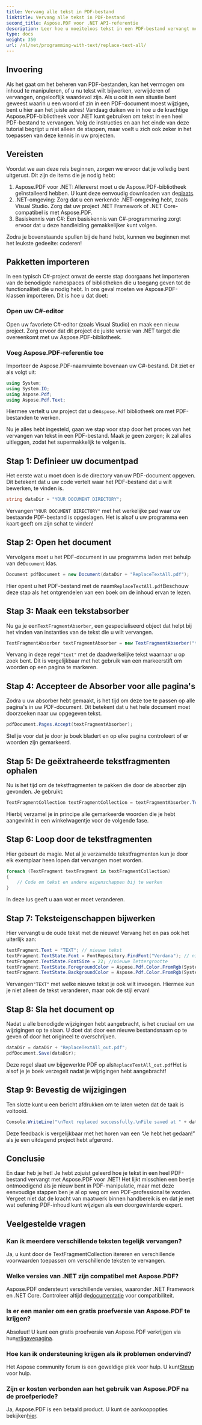 ```yaml
---
title: Vervang alle tekst in PDF-bestand
linktitle: Vervang alle tekst in PDF-bestand
second_title: Aspose.PDF voor .NET API-referentie
description: Leer hoe u moeiteloos tekst in een PDF-bestand vervangt met Aspose.PDF voor .NET. Volledige handleiding met codefragmenten inbegrepen.
type: docs
weight: 350
url: /nl/net/programming-with-text/replace-text-all/
---
```

## Invoering

Als het gaat om het beheren van PDF-bestanden, kan het vermogen om inhoud te manipuleren, of u nu tekst wilt bijwerken, verwijderen of vervangen, ongelooflijk waardevol zijn. Als u ooit in een situatie bent geweest waarin u een woord of zin in een PDF-document moest wijzigen, bent u hier aan het juiste adres! Vandaag duiken we in hoe u de krachtige Aspose.PDF-bibliotheek voor .NET kunt gebruiken om tekst in een heel PDF-bestand te vervangen. Volg de instructies en aan het einde van deze tutorial begrijpt u niet alleen de stappen, maar voelt u zich ook zeker in het toepassen van deze kennis in uw projecten.

## Vereisten

Voordat we aan deze reis beginnen, zorgen we ervoor dat je volledig bent uitgerust. Dit zijn de items die je nodig hebt:

1.  Aspose.PDF voor .NET: Allereerst moet u de Aspose.PDF-bibliotheek geïnstalleerd hebben. U kunt deze eenvoudig downloaden van de[plaats](https://releases.aspose.com/pdf/net/).
2. .NET-omgeving: Zorg dat u een werkende .NET-omgeving hebt, zoals Visual Studio. Zorg dat uw project .NET Framework of .NET Core-compatibel is met Aspose.PDF.
3. Basiskennis van C#: Een basiskennis van C#-programmering zorgt ervoor dat u deze handleiding gemakkelijker kunt volgen.

Zodra je bovenstaande spullen bij de hand hebt, kunnen we beginnen met het leukste gedeelte: coderen!

## Pakketten importeren

In een typisch C#-project omvat de eerste stap doorgaans het importeren van de benodigde namespaces of bibliotheken die u toegang geven tot de functionaliteit die u nodig hebt. In ons geval moeten we Aspose.PDF-klassen importeren. Dit is hoe u dat doet:

### Open uw C#-editor

Open uw favoriete C#-editor (zoals Visual Studio) en maak een nieuw project. Zorg ervoor dat dit project de juiste versie van .NET target die overeenkomt met uw Aspose.PDF-bibliotheek.

### Voeg Aspose.PDF-referentie toe

Importeer de Aspose.PDF-naamruimte bovenaan uw C#-bestand. Dit ziet er als volgt uit:

```csharp
using System;
using System.IO;
using Aspose.Pdf;
using Aspose.Pdf.Text;
```

 Hiermee vertelt u uw project dat u de`Aspose.Pdf` bibliotheek om met PDF-bestanden te werken.

Nu je alles hebt ingesteld, gaan we stap voor stap door het proces van het vervangen van tekst in een PDF-bestand. Maak je geen zorgen; ik zal alles uitleggen, zodat het supermakkelijk te volgen is.

## Stap 1: Definieer uw documentpad

Het eerste wat u moet doen is de directory van uw PDF-document opgeven. Dit betekent dat u uw code vertelt waar het PDF-bestand dat u wilt bewerken, te vinden is. 

```csharp
string dataDir = "YOUR DOCUMENT DIRECTORY";
```

 Vervangen`"YOUR DOCUMENT DIRECTORY"` met het werkelijke pad waar uw bestaande PDF-bestand is opgeslagen. Het is alsof u uw programma een kaart geeft om zijn schat te vinden!

## Stap 2: Open het document

 Vervolgens moet u het PDF-document in uw programma laden met behulp van de`Document` klas.

```csharp
Document pdfDocument = new Document(dataDir + "ReplaceTextAll.pdf");
```

 Hier opent u het PDF-bestand met de naam`ReplaceTextAll.pdf`Beschouw deze stap als het ontgrendelen van een boek om de inhoud ervan te lezen.

## Stap 3: Maak een tekstabsorber

 Nu ga je een`TextFragmentAbsorber`, een gespecialiseerd object dat helpt bij het vinden van instanties van de tekst die u wilt vervangen. 

```csharp
TextFragmentAbsorber textFragmentAbsorber = new TextFragmentAbsorber("text");
```

 Vervang in deze regel`"text"` met de daadwerkelijke tekst waarnaar u op zoek bent. Dit is vergelijkbaar met het gebruik van een markeerstift om woorden op een pagina te markeren.

## Stap 4: Accepteer de Absorber voor alle pagina's

Zodra u uw absorber hebt gemaakt, is het tijd om deze toe te passen op alle pagina's in uw PDF-document. Dit betekent dat u het hele document moet doorzoeken naar uw opgegeven tekst.

```csharp
pdfDocument.Pages.Accept(textFragmentAbsorber);
```

Stel je voor dat je door je boek bladert en op elke pagina controleert of er woorden zijn gemarkeerd.

## Stap 5: De geëxtraheerde tekstfragmenten ophalen

Nu is het tijd om de tekstfragmenten te pakken die door de absorber zijn gevonden. Je gebruikt:

```csharp
TextFragmentCollection textFragmentCollection = textFragmentAbsorber.TextFragments;
```

Hierbij verzamel je in principe alle gemarkeerde woorden die je hebt aangevinkt in een winkelwagentje voor de volgende fase.

## Stap 6: Loop door de tekstfragmenten

Hier gebeurt de magie. Met al je verzamelde tekstfragmenten kun je door elk exemplaar heen lopen dat vervangen moet worden. 

```csharp
foreach (TextFragment textFragment in textFragmentCollection)
{
    // Code om tekst en andere eigenschappen bij te werken
}
```

In deze lus geeft u aan wat er moet veranderen.

## Stap 7: Teksteigenschappen bijwerken

Hier vervangt u de oude tekst met de nieuwe! Vervang het en pas ook het uiterlijk aan:

```csharp
textFragment.Text = "TEXT"; // nieuwe tekst
textFragment.TextState.Font = FontRepository.FindFont("Verdana"); // nieuw lettertype
textFragment.TextState.FontSize = 22; //nieuwe lettergrootte
textFragment.TextState.ForegroundColor = Aspose.Pdf.Color.FromRgb(System.Drawing.Color.Blue); // tekstkleur
textFragment.TextState.BackgroundColor = Aspose.Pdf.Color.FromRgb(System.Drawing.Color.Green); // achtergrondkleur
```

 Vervangen`"TEXT"` met welke nieuwe tekst je ook wilt invoegen. Hiermee kun je niet alleen de tekst veranderen, maar ook de stijl ervan!

## Stap 8: Sla het document op

Nadat u alle benodigde wijzigingen hebt aangebracht, is het cruciaal om uw wijzigingen op te slaan. U doet dat door een nieuwe bestandsnaam op te geven of door het origineel te overschrijven. 

```csharp
dataDir = dataDir + "ReplaceTextAll_out.pdf";
pdfDocument.Save(dataDir);
```

 Deze regel slaat uw bijgewerkte PDF op als`ReplaceTextAll_out.pdf`Het is alsof je je boek verzegelt nadat je wijzigingen hebt aangebracht!

## Stap 9: Bevestig de wijzigingen

Ten slotte kunt u een bericht afdrukken om te laten weten dat de taak is voltooid. 

```csharp
Console.WriteLine("\nText replaced successfully.\nFile saved at " + dataDir);
```

Deze feedback is vergelijkbaar met het horen van een “Je hebt het gedaan!” als je een uitdagend project hebt afgerond.

## Conclusie

En daar heb je het! Je hebt zojuist geleerd hoe je tekst in een heel PDF-bestand vervangt met Aspose.PDF voor .NET! Het lijkt misschien een beetje ontmoedigend als je nieuw bent in PDF-manipulatie, maar met deze eenvoudige stappen ben je al op weg om een PDF-professional te worden. Vergeet niet dat de kracht van maatwerk binnen handbereik is en dat je met wat oefening PDF-inhoud kunt wijzigen als een doorgewinterde expert.

## Veelgestelde vragen

### Kan ik meerdere verschillende teksten tegelijk vervangen?
Ja, u kunt door de TextFragmentCollection itereren en verschillende voorwaarden toepassen om verschillende teksten te vervangen.

### Welke versies van .NET zijn compatibel met Aspose.PDF?
 Aspose.PDF ondersteunt verschillende versies, waaronder .NET Framework en .NET Core. Controleer altijd de[documentatie](https://reference.aspose.com/pdf/net/) voor compatibiliteit.

### Is er een manier om een gratis proefversie van Aspose.PDF te krijgen?
 Absoluut! U kunt een gratis proefversie van Aspose.PDF verkrijgen via hun[vrijgavepagina](https://releases.aspose.com/).

### Hoe kan ik ondersteuning krijgen als ik problemen ondervind?
 Het Aspose community forum is een geweldige plek voor hulp. U kunt[Steun](https://forum.aspose.com/c/pdf/10) voor hulp.

### Zijn er kosten verbonden aan het gebruik van Aspose.PDF na de proefperiode?
 Ja, Aspose.PDF is een betaald product. U kunt de aankoopopties bekijken[hier](https://purchase.aspose.com/buy).